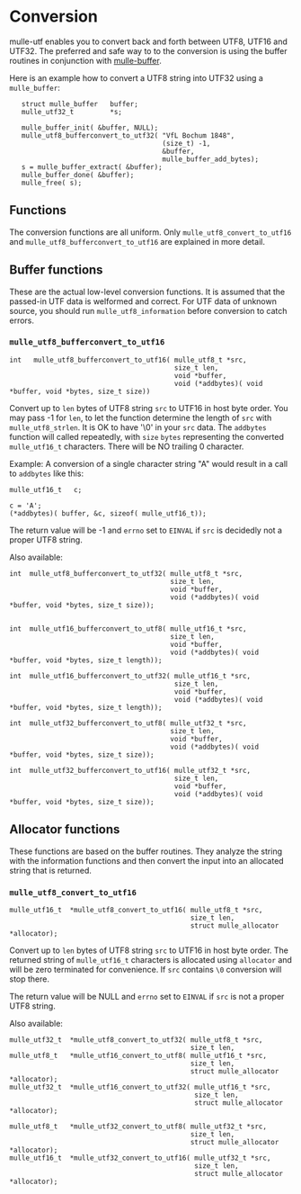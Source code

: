# Conversion

mulle-utf enables you to convert back and forth between UTF8, UTF16 and UTF32.
The preferred and safe way to to the conversion is using the buffer routines
in conjunction with [mulle-buffer](//github.com/mulle-nat/mulle-buffer).

Here is an example how to convert a UTF8 string into UTF32 using a
`mulle_buffer`:

```
   struct mulle_buffer   buffer;
   mulle_utf32_t         *s;

   mulle_buffer_init( &buffer, NULL);
   mulle_utf8_bufferconvert_to_utf32( "VfL Bochum 1848",
                                      (size_t) -1,
                                      &buffer,
                                      mulle_buffer_add_bytes);
   s = mulle_buffer_extract( &buffer);
   mulle_buffer_done( &buffer);
   mulle_free( s);
```


## Functions

The conversion functions are all uniform. Only
`mulle_utf8_convert_to_utf16` and `mulle_utf8_bufferconvert_to_utf16` are
explained in more detail.


## Buffer functions

These are the actual low-level conversion functions. It is assumed that the
passed-in UTF data is welformed and correct. For UTF data of unknown source,
you should run `mulle_utf8_information` before conversion to catch errors.

### `mulle_utf8_bufferconvert_to_utf16`


```
int   mulle_utf8_bufferconvert_to_utf16( mulle_utf8_t *src,
                                         size_t len,
                                         void *buffer,
                                         void (*addbytes)( void *buffer, void *bytes, size_t size))
```

Convert up to `len` bytes of UTF8 string `src` to UTF16 in host byte order.
You may pass -1 for `len`, to let the function determine the length of `src`
with `mulle_utf8_strlen`. It is OK to have '\0' in your `src` data.
The `addbytes` function will called repeatedly, with `size` `bytes`
representing the converted  `mulle_utf16_t` characters.
There will be NO trailing 0 character.

Example: A conversion of a single character string "A" would result in a
call to `addbytes` like this:

```
mulle_utf16_t   c;

c = 'A';
(*addbytes)( buffer, &c, sizeof( mulle_utf16_t));
```

The return value will be -1 and `errno` set to `EINVAL` if `src` is decidedly
not a proper UTF8 string.

Also available:

```
int  mulle_utf8_bufferconvert_to_utf32( mulle_utf8_t *src,
                                        size_t len,
                                        void *buffer,
                                        void (*addbytes)( void *buffer, void *bytes, size_t size));


int  mulle_utf16_bufferconvert_to_utf8( mulle_utf16_t *src,
                                        size_t len,
                                        void *buffer,
                                        void (*addbytes)( void *buffer, void *bytes, size_t length));

int  mulle_utf16_bufferconvert_to_utf32( mulle_utf16_t *src,
                                         size_t len,
                                         void *buffer,
                                         void (*addbytes)( void *buffer, void *bytes, size_t length));

int  mulle_utf32_bufferconvert_to_utf8( mulle_utf32_t *src,
                                        size_t len,
                                        void *buffer,
                                        void (*addbytes)( void *buffer, void *bytes, size_t size));

int  mulle_utf32_bufferconvert_to_utf16( mulle_utf32_t *src,
                                         size_t len,
                                         void *buffer,
                                         void (*addbytes)( void *buffer, void *bytes, size_t size));
```


## Allocator functions

These functions are based on the buffer routines. They analyze the string with
the information functions and then convert the input into an allocated
string that is returned.


### `mulle_utf8_convert_to_utf16`

```
mulle_utf16_t  *mulle_utf8_convert_to_utf16( mulle_utf8_t *src,
                                             size_t len,
                                             struct mulle_allocator *allocator);
```

Convert up to `len` bytes of UTF8 string `src` to UTF16 in host byte order.
The returned string of `mulle_utf16_t` characters is allocated using `allocator`
and will be zero terminated for convenience. If `src` contains `\0` conversion
will stop there.

The return value will be NULL and `errno` set to `EINVAL` if `src` is not
a proper UTF8 string.


Also available:

```
mulle_utf32_t  *mulle_utf8_convert_to_utf32( mulle_utf8_t *src,
                                             size_t len,
mulle_utf8_t   *mulle_utf16_convert_to_utf8( mulle_utf16_t *src,
                                             size_t len,
                                             struct mulle_allocator *allocator);
mulle_utf32_t  *mulle_utf16_convert_to_utf32( mulle_utf16_t *src,
                                              size_t len,
                                              struct mulle_allocator *allocator);

mulle_utf8_t   *mulle_utf32_convert_to_utf8( mulle_utf32_t *src,
                                             size_t len,
                                             struct mulle_allocator *allocator);
mulle_utf16_t  *mulle_utf32_convert_to_utf16( mulle_utf32_t *src,
                                              size_t len,
                                              struct mulle_allocator *allocator);
```
